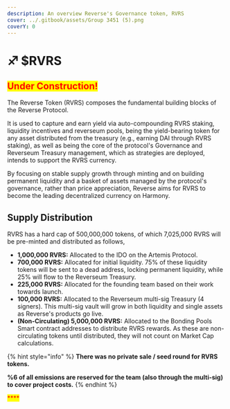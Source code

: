 ```yaml
---
description: An overview Reverse's Governance token, RVRS
cover: ../.gitbook/assets/Group 3451 (5).png
coverY: 0
---
```


# ♐ $RVRS

## <mark style="color:red;">Under Construction!</mark>

The Reverse Token (RVRS) composes the fundamental building blocks of the Reverse Protocol.&#x20;

It is used to capture and earn yield via auto-compounding RVRS staking, liquidity incentives and reverseum pools, being the yield-bearing token for any asset distributed from the treasury (e.g., earning DAI through RVRS staking), as well as being the core of the protocol's Governance and Reverseum Treasury management, which as strategies are deployed, intends to support the RVRS currency.&#x20;

By focusing on stable supply growth through minting and on building permanent liquidity and a basket of assets managed by the protocol's governance, rather than price appreciation, Reverse aims for RVRS to become the leading decentralized currency on Harmony.&#x20;

## Supply Distribution

RVRS has a hard cap of 500,000,000 tokens, of which 7,025,000 RVRS will be pre-minted and distributed as follows,

* **1,000,000 RVRS:** Allocated to the IDO on the Artemis Protocol.
* **700,000 RVRS:** Allocated for initial liquidity. 75% of these liquidity tokens will be sent to a dead address, locking permanent liquidity, while 25% will flow to the Reverseum Treasury.&#x20;
* **225,000 RVRS:** Allocated for the founding team based on their work towards launch.
* **100,000 RVRS:** Allocated to the Reverseum multi-sig Treasury (4 signers). This multi-sig vault will grow in both liquidity and single assets as Reverse's products go live.
* **(Non-Circulating) 5,000,000 RVRS:** Allocated to the Bonding Pools Smart contract addresses to distribute RVRS rewards. As these are non-circulating tokens until distributed, they will not count on Market Cap calculations.

{% hint style="info" %}
**There was no private sale / seed round for RVRS tokens.**

**%6 of all emissions are reserved for the team (also through the multi-sig) to cover project costs.**
{% endhint %}

&#x20;<mark style="color:red;">****</mark>&#x20;

